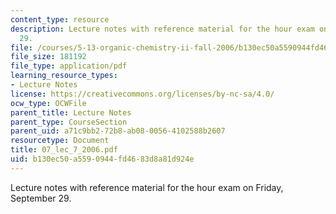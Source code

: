 ```yaml
---
content_type: resource
description: Lecture notes with reference material for the hour exam on Friday, September
  29.
file: /courses/5-13-organic-chemistry-ii-fall-2006/b130ec50a5590944fd4683d8a81d924e_07_lec_7_2006.pdf
file_size: 181192
file_type: application/pdf
learning_resource_types:
- Lecture Notes
license: https://creativecommons.org/licenses/by-nc-sa/4.0/
ocw_type: OCWFile
parent_title: Lecture Notes
parent_type: CourseSection
parent_uid: a71c9bb2-72b8-ab08-0056-4102588b2607
resourcetype: Document
title: 07_lec_7_2006.pdf
uid: b130ec50-a559-0944-fd46-83d8a81d924e
---
```

Lecture notes with reference material for the hour exam on Friday, September 29.